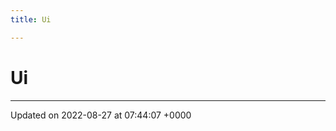 ```yaml
---
title: Ui

---
```


# Ui








-------------------------------

Updated on 2022-08-27 at 07:44:07 +0000